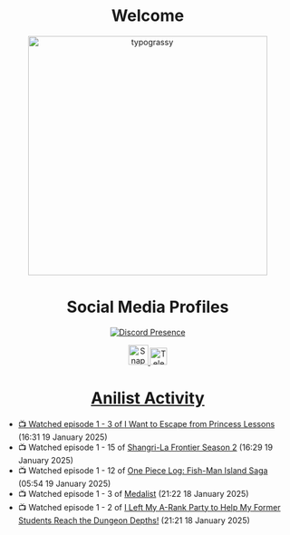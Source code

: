 <div align="center">

# Welcome
<a href="https://github.com/kawarimidoll/typograssy">
    <img alt="typograssy" src="https://typograssy.deno.dev/api?text=%E3%82%88%E3%81%86%E3%81%93%E3%81%9D%E3%81%BF%E3%81%AA%E3%81%95%E3%82%93%20-%20Sheby--&&l0=none&l1=82d9d0&l2=027353&l3=038c4c&l4=01402e&bg=none&frame=none&speed=100&comment=" width="421.99">
</a>

</div>

<div align="center">

# Social Media Profiles

[![Discord Presence](https://lanyard.cnrad.dev/api/612532963938271232)](https://discord.com/users/612532963938271232)


<a href="https://www.snapchat.com/add/a.sheby" title="Snapchat Profile">
    <img src="https://www.freepnglogos.com/uploads/snapchat-logo-png-0.png" width="35" alt="Snapchat Logo" />


<a href="https://t.me/ASheby" title="Telegram Profile">
    <img src="https://www.freepnglogos.com/uploads/telegram-logo-png-0.png" width="30" alt="Telegram Logo" />


</div>

<div align="center">

# Anilist Activity

</div>

<!-- ANILIST_ACTIVITY:start -->

-   📺 Watched episode 1 - 3 of [I Want to Escape from Princess Lessons](https://anilist.co/anime/170650) (16:31 19 January 2025)
-   📺 Watched episode 1 - 15 of [Shangri-La Frontier Season 2](https://anilist.co/anime/176508) (16:29 19 January 2025)
-   📺 Watched episode 1 - 12 of [One Piece Log: Fish-Man Island Saga](https://anilist.co/anime/183423) (05:54 19 January 2025)
-   📺 Watched episode 1 - 3 of [Medalist](https://anilist.co/anime/165171) (21:22 18 January 2025)
-   📺 Watched episode 1 - 2 of [I Left My A-Rank Party to Help My Former Students Reach the Dungeon Depths!](https://anilist.co/anime/180812) (21:21 18 January 2025)

<!-- ANILIST_ACTIVITY:end -->
